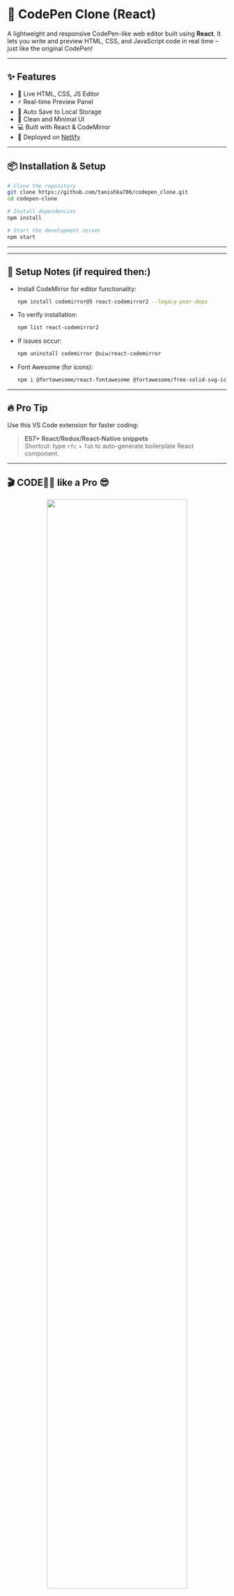 
# 🚀 CodePen Clone (React)

A lightweight and responsive CodePen-like web editor built using **React**. It lets you write and preview HTML, CSS, and JavaScript code in real time – just like the original CodePen!

---

## ✨ Features

- 📝 Live HTML, CSS, JS Editor
- ⚡ Real-time Preview Panel
- 💾 Auto Save to Local Storage
- 🎨 Clean and Minimal UI
- 💻 Built with React & CodeMirror
- 🚀 Deployed on [Netlify](https://codepc.netlify.app)

---

## 📦 Installation & Setup

```bash
# Clone the repository
git clone https://github.com/tanishka786/codepen_clone.git
cd codepen-clone

# Install dependencies
npm install

# Start the development server
npm start
```

---

---

## 🔧 Setup Notes (if required then:)

- Install CodeMirror for editor functionality:
  ```bash
  npm install codemirror@5 react-codemirror2 --legacy-peer-deps
  ```

- To verify installation:
  ```bash
  npm list react-codemirror2
  ```

- If issues occur:
  ```bash
  npm uninstall codemirror @uiw/react-codemirror
  ```

- Font Awesome (for icons):
  ```bash
  npm i @fortawesome/react-fontawesome @fortawesome/free-solid-svg-icons @fortawesome/fontawesome-svg-core
  ```

---

## 🔥 Pro Tip

Use this VS Code extension for faster coding:
> **ES7+ React/Redux/React-Native snippets**  
Shortcut: type `rfc` + `Tab` to auto-generate boilerplate React component.

---

## 🎬 CODE✌🏻 like a **Pro 😎**

<p align="center">
  <img src="https://media2.giphy.com/media/v1.Y2lkPTc5MGI3NjExZ25yY2IydzFpYzVjMW1kYzQybTQ5MjA1Yml1OG02cjcydnlteDB4YSZlcD12MV9pbnRlcm5hbF9naWZfYnlfaWQmY3Q9Zw/ADD4w6XgqLBJohQdBK/giphy.gif" width="80%">
</p>

<P align="center">Made with 💙 using React.</P>
